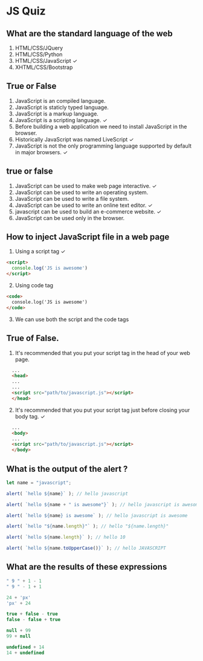 # JS Quiz

## What are the standard language of the web

1. HTML/CSS/JQuery
2. HTML/CSS/Python
3. HTML/CSS/JavaScript ✓
3. XHTML/CSS/Bootstrap

## True or False

1. JavaScript is an compiled language.
2. JavaScript is staticly typed language.
3. JavaScript is a markup language.
4. JavaScript is a scripting language. ✓
5. Before building a web application we need to install JavaScript in the browser.
6. Historically JavaScript was named LiveScript ✓
7. JavaScript is not the only programming language supported by default in major browsers. ✓

## true or false

1. JavaScript can be used to make web page interactive. ✓
2. JavaScript can be used to write an operating system.
3. JavaScript can be used to write a file system.
4. JavaScript can be used to write an online text editor. ✓
5. javascript can be used to build an e-commerce website. ✓
6. JavaScript can be used only in the browser.

## How to inject JavaScript file in a web page

1. Using a script tag ✓
```html
<script>
  console.log('JS is awesome')
</script>
```

2. Using code tag
```html
<code>
  console.log('JS is awesome')
</code>
```

3. We can use both the script and the code tags

## True of False.

1. It's recommended that you put your script tag in the head of your web page.

```html
  ...
  <head>
  ...
  ...
  <script src="path/to/javascript.js"></script>
  </head>
```

2. It's recommended that you put your script tag just before closing your body tag. ✓

```html
  ...
  <body>
  ...
  <script src="path/to/javascript.js"></script>
  </body>
```

## What is the output of the alert ?

```javascript
let name = "javascript";

alert( `hello ${name}` ); // hello javascript

alert( `hello ${name + " is awesome"}` ); // hello javascript is awesome

alert( `hello ${name} is awesome` ); // hello javascript is awesome

alert( `hello "${name.length}"` ); // hello "${name.length}"

alert( `hello ${name.length}` ); // hello 10

alert( `hello ${name.toUpperCase()}` ); // hello JAVASCRIPT
```

## What are the results of these expressions

```javascript
" 9 " + 1 - 1
" 9 " - 1 + 1

24 + 'px'
'px' + 24

true + false - true
false - false + true

null + 99
99 + null

undefined + 14
14 + undefined
```
